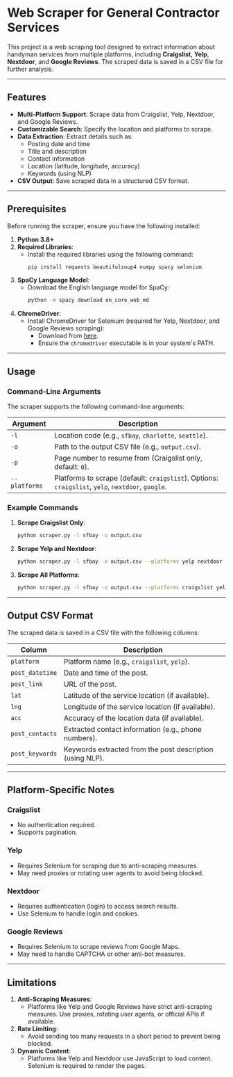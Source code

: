 # Web Scraper for General Contractor Services

This project is a web scraping tool designed to extract information about handyman services from multiple platforms, including **Craigslist**, **Yelp**, **Nextdoor**, and **Google Reviews**. The scraped data is saved in a CSV file for further analysis.

---

## Features

- **Multi-Platform Support**: Scrape data from Craigslist, Yelp, Nextdoor, and Google Reviews.
- **Customizable Search**: Specify the location and platforms to scrape.
- **Data Extraction**: Extract details such as:
  - Posting date and time
  - Title and description
  - Contact information
  - Location (latitude, longitude, accuracy)
  - Keywords (using NLP)
- **CSV Output**: Save scraped data in a structured CSV format.

---

## Prerequisites

Before running the scraper, ensure you have the following installed:

1. **Python 3.8+**
2. **Required Libraries**:
   - Install the required libraries using the following command:
     ```bash
     pip install requests beautifulsoup4 numpy spacy selenium
     ```
3. **SpaCy Language Model**:
   - Download the English language model for SpaCy:
     ```bash
     python -m spacy download en_core_web_md
     ```
4. **ChromeDriver**:
   - Install ChromeDriver for Selenium (required for Yelp, Nextdoor, and Google Reviews scraping):
     - Download from [here](https://sites.google.com/chromium.org/driver/).
     - Ensure the `chromedriver` executable is in your system's PATH.

---

## Usage

### Command-Line Arguments

The scraper supports the following command-line arguments:

| Argument       | Description                                                                 |
|----------------|-----------------------------------------------------------------------------|
| `-l`           | Location code (e.g., `sfbay`, `charlotte`, `seattle`).                      |
| `-o`           | Path to the output CSV file (e.g., `output.csv`).                           |
| `-p`           | Page number to resume from (Craigslist only, default: `0`).                 |
| `--platforms`  | Platforms to scrape (default: `craigslist`). Options: `craigslist`, `yelp`, `nextdoor`, `google`. |

### Example Commands

1. **Scrape Craigslist Only**:
   ```bash
   python scraper.py -l sfbay -o output.csv
   ```

2. **Scrape Yelp and Nextdoor**:
   ```bash
   python scraper.py -l sfbay -o output.csv --platforms yelp nextdoor
   ```

3. **Scrape All Platforms**:
   ```bash
   python scraper.py -l sfbay -o output.csv --platforms craigslist yelp nextdoor google
   ```

---

## Output CSV Format

The scraped data is saved in a CSV file with the following columns:

| Column          | Description                                                                 |
|-----------------|-----------------------------------------------------------------------------|
| `platform`      | Platform name (e.g., `craigslist`, `yelp`).                                 |
| `post_datetime` | Date and time of the post.                                                  |
| `post_link`     | URL of the post.                                                            |
| `lat`           | Latitude of the service location (if available).                            |
| `lng`           | Longitude of the service location (if available).                           |
| `acc`           | Accuracy of the location data (if available).                               |
| `post_contacts` | Extracted contact information (e.g., phone numbers).                        |
| `post_keywords` | Keywords extracted from the post description (using NLP).                   |

---

## Platform-Specific Notes

### Craigslist
- No authentication required.
- Supports pagination.

### Yelp
- Requires Selenium for scraping due to anti-scraping measures.
- May need proxies or rotating user agents to avoid being blocked.

### Nextdoor
- Requires authentication (login) to access search results.
- Use Selenium to handle login and cookies.

### Google Reviews
- Requires Selenium to scrape reviews from Google Maps.
- May need to handle CAPTCHA or other anti-bot measures.

---

## Limitations

1. **Anti-Scraping Measures**:
   - Platforms like Yelp and Google Reviews have strict anti-scraping measures. Use proxies, rotating user agents, or official APIs if available.
2. **Rate Limiting**:
   - Avoid sending too many requests in a short period to prevent being blocked.
3. **Dynamic Content**:
   - Platforms like Yelp and Nextdoor use JavaScript to load content. Selenium is required to render the pages.
